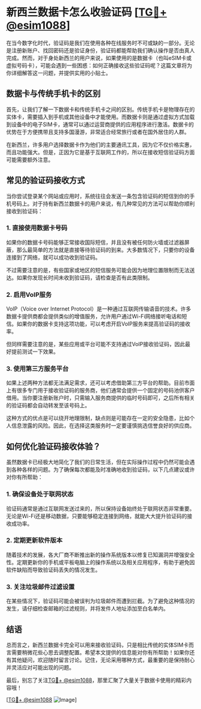# 新西兰数据卡怎么收验证码 [[TG💪+ @esim1088](https://t.me/s/esim1088)]

在当今数字化时代，验证码是我们在使用各种在线服务时不可或缺的一部分。无论是注册新账户、找回密码还是验证身份，验证码都能帮助我们确认操作是否由真人完成。然而，对于身处新西兰的用户来说，如果使用的是数据卡（也叫eSIM卡或虚拟号码卡），可能会遇到一些困惑：如何正确接收这些验证码呢？这篇文章将为你详细解答这一问题，并提供实用的小贴士。

## 数据卡与传统手机卡的区别

首先，让我们了解一下数据卡和传统手机卡之间的区别。传统手机卡是物理存在的实体卡，需要插入到手机或其他设备中才能使用。而数据卡则是通过虚拟方式加载到设备中的电子SIM卡，通常可以通过运营商提供的应用程序进行激活。数据卡的优势在于方便携带且支持多国漫游，非常适合经常旅行或者在国外居住的人群。

在新西兰，许多用户选择数据卡作为他们的主要通讯工具，因为它不仅价格实惠，而且功能强大。但是，正因为它是基于互联网工作的，所以在接收短信验证码方面可能需要额外注意。

## 常见的验证码接收方式

当你尝试登录某个网站或应用时，系统往往会发送一条包含验证码的短信到你的手机号码上。对于持有新西兰数据卡的用户来说，有几种常见的方法可以帮助你顺利接收到验证码：

### 1. **直接使用数据卡号码**
   如果你的数据卡号码能够正常接收国际短信，并且没有被任何防火墙或过滤器屏蔽，那么最简单的方法就是直接等待验证码的到来。大多数情况下，只要你的设备连接到了网络，就可以成功收到验证码。

   不过需要注意的是，有些国家或地区的短信服务可能会因为地理位置限制而无法送达。如果你发现长时间未收到验证码，请检查是否有此类限制。

### 2. **启用VoIP服务**
   VoIP（Voice over Internet Protocol）是一种通过互联网传输语音的技术。许多数据卡提供商都会提供类似的增值服务，允许用户通过Wi-Fi网络接听电话和短信。如果你的数据卡支持这项功能，可以考虑开启VoIP服务来提高验证码的接收率。

   但同样需要注意的是，某些应用或平台可能不支持通过VoIP接收验证码，因此最好提前测试一下效果。

### 3. **使用第三方服务平台**
   如果上述两种方法都无法满足需求，还可以考虑借助第三方平台的帮助。目前市面上有很多专门用于接收验证码的服务商，他们通常会提供一个固定的号码池供客户借用。当你要注册新账户时，只需输入服务商提供的临时号码即可，之后所有相关的验证码都会自动转发至该号码上。

   这种方式的优点是可以绕开地理限制，缺点则是可能存在一定的安全隐患，比如个人信息泄露的风险。因此，在选择这类服务时一定要谨慎挑选信誉良好的供应商。

## 如何优化验证码接收体验？

虽然数据卡已经极大地简化了我们的日常生活，但在实际操作过程中仍然可能会遇到各种各样的问题。为了确保每次都能及时准确地收到验证码，以下几点建议或许对你有所帮助：

### 1. 确保设备处于联网状态
   验证码通常是通过互联网发送过来的，所以保持设备始终处于联网状态非常重要。无论是Wi-Fi还是移动数据，只要能够稳定连接到网络，就能大大提升验证码的接收成功率。

### 2. 定期更新软件版本
   随着技术的发展，各大厂商不断推出新的操作系统版本以修复已知漏洞并增强安全性。定期更新你的手机或平板电脑上的操作系统以及相关应用程序，有助于避免因软件缺陷而导致验证码丢失的情况发生。

### 3. 关注垃圾邮件过滤设置
   在某些情况下，验证码可能会被误判为垃圾邮件而遭到拦截。为了避免这种情况的发生，请仔细检查邮箱的过滤规则，并将发件人地址添加至白名单内。

## 结语

总而言之，新西兰数据卡完全可以用来接收验证码，只是相比传统的实体SIM卡而言需要稍微花些心思去调整配置。希望本文提供的信息能对你有所帮助！如果你还有其他疑问，欢迎随时留言讨论。记住，无论采用哪种方式，最重要的是保持耐心并灵活应对可能出现的问题。

最后，别忘了关注[TG💪+ @esim1088](https://t.me/s/esim1088)，那里汇聚了大量关于数据卡使用的精彩内容哦！

[[TG💪+ @esim1088](https://t.me/s/esim1088) ![Image](https://i.postimg.cc/4NQfJmqS/Snipaste-2025-05-13-00-14-12.png)]
